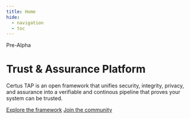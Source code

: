 ```yaml
---
title: Home
hide:
  - navigation
  - toc
---
```


<div class="home-hero">
  <div class="home-hero__content">
    <p class="home-hero__badge">Pre-Alpha</p>
    <h1>Trust &amp; Assurance Platform </h1>
    <p>Certus TAP is an open framework that unifies security, integrity, privacy, and assurance into a verifiable and continous pipeline that proves your system can be trusted.</p>
    <div class="home-hero__actions">
      <a class="md-button md-button--primary" href="/framework/">Explore the framework</a>
      <a class="md-button" href="community/">Join the community</a>
    </div>
  </div>
</div>

